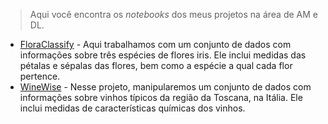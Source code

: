 > Aqui você encontra os *notebooks* dos meus projetos na área de AM e DL.

* [FloraClassify](https://github.com/vilelas/ciencia-de-dados/blob/main/Conjunto%20de%20dados%20flor%20Iris/Conjunto%20de%20dados%20flor%20Iris.ipynb) - Aqui trabalhamos com um conjunto de dados com informações sobre três espécies de flores iris. Ele inclui medidas das pétalas e sépalas das flores, bem como a espécie a qual cada flor pertence. 
* [WineWise](https://github.com/vilelas/DataMine/blob/main/Classifica%C3%A7%C3%A3o%20de%20vinho/wineDataset.ipynb) - Nesse projeto, manipularemos um conjunto de dados com informações sobre vinhos típicos da região da Toscana, na Itália. Ele inclui medidas de características químicas dos vinhos. 
